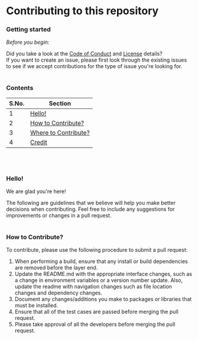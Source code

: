 # Contributing to this repository

### Getting started

_Before you begin:_

Did you take a look at the [Code of Conduct](https://github.com/kartikson1/CSC510-Group3/blob/main/CODE_OF_CONDUCT.md) and [License](https://github.com/kartikson1/CSC510-Group3/blob/main/LICENSE.md) details?
<br>
If you want to create an issue, please first look through the existing issues to see if we accept contributions for the type of issue you're looking for.
<br></br>

### Contents

| S.No. | Section                                        |
| ----- | ---------------------------------------------- |
| 1     | [Hello!](#welcome!)                            |
| 2     | [How to Contribute?](#How-to-Contribute?)      |
| 3     | [Where to Contribute?](#Where-to-Contribute?)  |
| 4     | [Credit](#Credit-for-the-CONTRIBUTING.md-file) |

<br></br>

### Hello!

We are glad you're here!

The following are guidelines that we believe will help you make better decisions when contributing. Feel free to include any suggestions for improvements or changes in a pull request.
<br></br>

### How to Contribute?

To contribute, please use the following procedure to submit a pull request:

1. When performing a build, ensure that any install or build dependencies are removed before the layer end.
2. Update the README.md with the appropriate interface changes, such as a change in environment variables or a version number update. Also, update the readme with navigation changes such as file location changes and dependency changes.
3. Document any changes/additions you make to packages or libraries that must be installed.
4. Ensure that all of the test cases are passed before merging the pull request.
5. Please take approval of all the developers before merging the pull request.
   <br></br>
